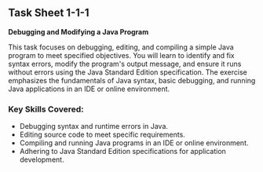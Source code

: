 ## Task Sheet 1-1-1
**Debugging and Modifying a Java Program**

This task focuses on debugging, editing, and compiling a simple Java program to meet specified objectives. You will learn to identify and fix syntax errors, modify the program's output message, and ensure it runs without errors using the Java Standard Edition specification. The exercise emphasizes the fundamentals of Java syntax, basic debugging, and running Java applications in an IDE or online environment.

### Key Skills Covered:
- Debugging syntax and runtime errors in Java.
- Editing source code to meet specific requirements.
- Compiling and running Java programs in an IDE or online environment.
- Adhering to Java Standard Edition specifications for application development.